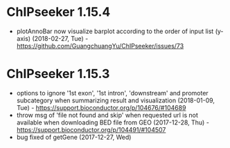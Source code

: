 # ChIPseeker 1.15.4

+ plotAnnoBar now visualize barplot according to the order of input list
  (y-axis) (2018-02-27, Tue)
      - <https://github.com/GuangchuangYu/ChIPseeker/issues/73>

# ChIPseeker 1.15.3

+ options to ignore '1st exon', '1st intron', 'downstream' and promoter
  subcategory when summarizing result and visualization (2018-01-09, Tue)
      - <https://support.bioconductor.org/p/104676/#104689>
+ throw msg of 'file not found and skip' when requested url is not available
  when downloading BED file from GEO (2017-12-28, Thu)
      - <https://support.bioconductor.org/p/104491/#104507>
+ bug fixed of getGene (2017-12-27, Wed)
